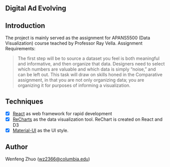 Digital Ad Evolving
--------------------------

Introduction
--------------------
The project is mainly served as the assignment for APANS5500 (Data Visualization) course teached by Professor Ray Vella. Assignment Requirements:
> The first step will be to source a dataset you feel is both meaningful and informative, and then organize that data. Designers need to select which numbers are valuable and which data is simply “noise,” and can be left out. This task will draw on skills honed in the Comparative assignment, in that you are not only organizing data; you are organizing it for purposes of informing a visualization.

Techniques
--------------------
- [x] [React](https://facebook.github.io/react/) as web framework for rapid development
- [x] [ReCharts](http://recharts.org/#/en-US) as the data visualization tool. ReChart is created on React and D3
- [x] [Material-UI](http://www.material-ui.com/#/) as the UI style.

Author
--------------------
Wenfeng Zhuo (wz2366@columbia.edu)


